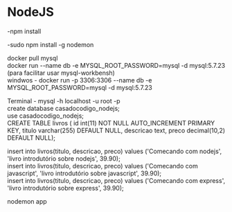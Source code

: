<h1>NodeJS</h1>

-npm install

-sudo npm install -g nodemon


docker pull mysql<br>
docker run --name db -e MYSQL_ROOT_PASSWORD=mysql -d mysql:5.7.23<br>
(para facilitar usar mysql-workbensh)<br>
windwos - docker run -p 3306:3306 --name db -e MYSQL_ROOT_PASSWORD=mysql -d mysql:5.7.23 <br>

Terminal - mysql -h localhost -u root -p <br>
create database casadocodigo_nodejs;<br>
use casadocodigo_nodejs;<br>
CREATE TABLE livros (
id int(11) NOT NULL AUTO_INCREMENT PRIMARY KEY,
titulo varchar(255) DEFAULT NULL,
descricao text,
preco decimal(10,2) DEFAULT NULL);<br>

insert into livros(titulo, descricao, preco)
values ('Comecando com nodejs', 'livro introdutório sobre nodejs', 39.90);<br>
insert into livros(titulo, descricao, preco)
values ('Comecando com javascript', 'livro introdutório sobre javascript', 39.90);<br>
insert into livros(titulo, descricao, preco)
values ('Comecando com express', 'livro introdutório sobre express', 39.90);<br>

nodemon app<br>
